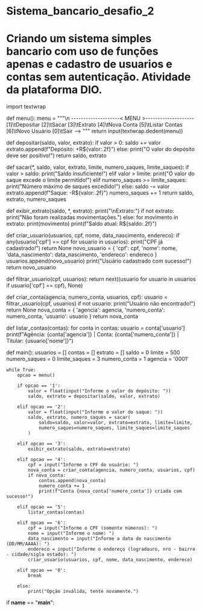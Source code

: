 # Sistema_bancario_desafio_2
# Criando um sistema simples bancario com uso de funções apenas e cadastro de usuarios e contas sem autenticação. Atividade da plataforma DIO.
import textwrap

def menu():
    menu = """\n
--------------------< MENU >--------------------
[1]\tDepositar
[2]\tSacar
[3]\tExtrato
[4]\tNova Conta
[5]\tListar Contas
[6]\tNovo Usuário
[0]\tSair
--> """
    return input(textwrap.dedent(menu))

def depositar(saldo, valor, extrato):
    if valor > 0:
        saldo += valor
        extrato.append(f"Depósito: +R${valor:.2f}")
    else:
        print("O valor do depósito deve ser positivo!")
    return saldo, extrato

def sacar(*, saldo, valor, extrato, limite, numero_saques, limite_saques):
    if valor > saldo:
        print("Saldo insuficiente!")
    elif valor > limite:
        print("O valor do saque excede o limite permitido!")
    elif numero_saques >= limite_saques:
        print("Número máximo de saques excedido!")
    else:
        saldo -= valor
        extrato.append(f"Saque: -R${valor:.2f}")
        numero_saques += 1
    return saldo, extrato, numero_saques

def exibir_extrato(saldo, *, extrato):
    print("\nExtrato:")
    if not extrato:
        print("Não foram realizadas movimentações.")
    else:
        for movimento in extrato:
            print(movimento)
    print(f"Saldo atual: R${saldo:.2f}")

def criar_usuario(usuarios, cpf, nome, data_nascimento, endereco):
    if any(usuario['cpf'] == cpf for usuario in usuarios):
        print("CPF já cadastrado!")
        return None
    novo_usuario = {
        'cpf': cpf,
        'nome': nome,
        'data_nascimento': data_nascimento,
        'endereco': endereco
    }
    usuarios.append(novo_usuario)
    print("Usuário cadastrado com sucesso!")
    return novo_usuario

def filtrar_usuario(cpf, usuarios):
    return next((usuario for usuario in usuarios if usuario['cpf'] == cpf), None)

def criar_conta(agencia, numero_conta, usuarios, cpf):
    usuario = filtrar_usuario(cpf, usuarios)
    if not usuario:
        print("Usuário não encontrado!")
        return None
    nova_conta = {
        'agencia': agencia,
        'numero_conta': numero_conta,
        'usuario': usuario
    }
    return nova_conta

def listar_contas(contas):
    for conta in contas:
        usuario = conta['usuario']
        print(f"Agência: {conta['agencia']} | Conta: {conta['numero_conta']} | Titular: {usuario['nome']}")

def main():
    usuarios = []
    contas = []
    extrato = []
    saldo = 0
    limite = 500
    numero_saques = 0
    limite_saques = 3
    numero_conta = 1
    agencia = '0001'

    while True:
        opcao = menu()

        if opcao == '1':
            valor = float(input("Informe o valor do depósito: "))
            saldo, extrato = depositar(saldo, valor, extrato)

        elif opcao == '2':
            valor = float(input("Informe o valor do saque: "))
            saldo, extrato, numero_saques = sacar(
                saldo=saldo, valor=valor, extrato=extrato, limite=limite, 
                numero_saques=numero_saques, limite_saques=limite_saques
            )

        elif opcao == '3':
            exibir_extrato(saldo, extrato=extrato)

        elif opcao == '4':
            cpf = input("Informe o CPF do usuário: ")
            nova_conta = criar_conta(agencia, numero_conta, usuarios, cpf)
            if nova_conta:
                contas.append(nova_conta)
                numero_conta += 1
                print(f"Conta {nova_conta['numero_conta']} criada com sucesso!")

        elif opcao == '5':
            listar_contas(contas)

        elif opcao == '6':
            cpf = input("Informe o CPF (somente números): ")
            nome = input("Informe o nome: ")
            data_nascimento = input("Informe a data de nascimento (DD/MM/AAAA): ")
            endereco = input("Informe o endereço (logradouro, nro - bairro - cidade/sigla estado): ")
            criar_usuario(usuarios, cpf, nome, data_nascimento, endereco)

        elif opcao == '0':
            break

        else:
            print("Opção inválida, tente novamente.")

if __name__ == "__main__":

